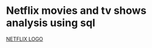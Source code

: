 # Netflix movies and tv shows analysis using sql
[NETFLIX LOGO](https://github.com/rachana95/netflix_sql-project/blob/main/Screenshot%202025-06-05%20233720.png)
